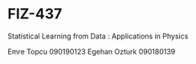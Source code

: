 # FIZ-437
Statistical Learning from Data : Applications in Physics

Emre Topcu 090190123
Egehan Ozturk 090180139
